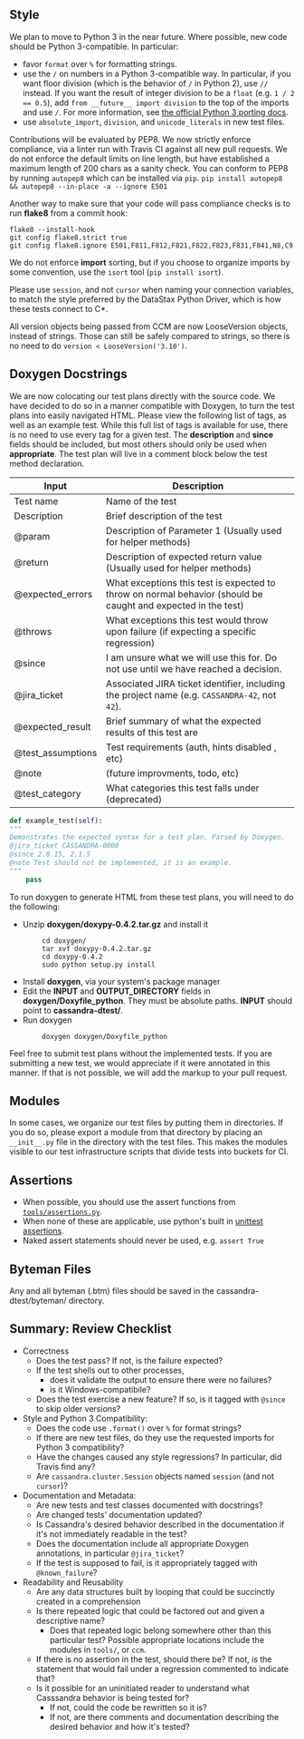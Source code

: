 ## Style

We plan to move to Python 3 in the near future. Where possible, new code should be Python 3-compatible. In particular:

- favor `format` over `%` for formatting strings.
- use the `/` on numbers in a Python 3-compatible way. In particular, if you want floor division (which is the behavior of `/` in Python 2), use `//` instead. If you want the result of integer division to be a `float` (e.g. `1 / 2 == 0.5`), add `from __future__ import division` to the top of the imports and use `/`. For more information, see [the official Python 3 porting docs](https://docs.python.org/3/howto/pyporting.html#division).
- use `absolute_import`, `division`, and `unicode_literals` in new test files.

Contributions will be evaluated by PEP8. We now strictly enforce compliance, via a linter run with Travis CI against all new pull requests. We do not enforce the default limits on line length, but have established a maximum length of 200 chars as a sanity check. You can conform to PEP8 by running `autopep8` which can be installed via `pip`.
`pip install autopep8 && autopep8 --in-place -a --ignore E501`

Another way to make sure that your code will pass compliance checks is to run **flake8** from a commit hook:

```
flake8 --install-hook
git config flake8.strict true
git config flake8.ignore E501,F811,F812,F821,F822,F823,F831,F841,N8,C9
```

We do not enforce **import** sorting, but if you choose to organize imports by some convention, use the `isort` tool (`pip install isort`).

Please use `session`, and not `cursor` when naming your connection variables, to match the style preferred by the DataStax Python Driver, which is how these tests
connect to C*.

All version objects being passed from CCM are now LooseVersion objects, instead of strings. Those can still be safely compared to strings, so there is no need to do `version < LooseVersion('3.10')`.

## Doxygen Docstrings

We are now colocating our test plans directly with the source code. We have decided to do so in a manner compatible with Doxygen, to turn the test plans into easily navigated HTML. Please view the following list of tags, as well as an example test. While this full list of tags is available for use, there is no need to use every tag for a given test. The **description** and **since** fields should be included, but most others should only be used when **appropriate**. The test plan will live in a comment block below the test method declaration.


Input             | Description
------------------|------------------
Test name         | Name of the test
Description       | Brief description of the test
@param            | Description of Parameter 1 (Usually used for helper methods)
@return           | Description of expected return value (Usually used for helper methods)
@expected_errors  | What exceptions this test is expected to throw on normal behavior (should be caught and expected in the test)
@throws           | What exceptions this test would throw upon failure (if expecting a specific regression)
@since            | I am unsure what we will use this for. Do not use until we have reached a decision.
@jira_ticket      | Associated JIRA ticket identifier, including the project name (e.g. `CASSANDRA-42`, not `42`).
@expected_result  | Brief summary of what the expected results of this test are
@test_assumptions | Test requirements (auth, hints disabled , etc)
@note             | (future improvments, todo, etc)
@test_category    | What categories this test falls under (deprecated)


```python
def example_test(self):
"""
Demonstrates the expected syntax for a test plan. Parsed by Doxygen.
@jira_ticket CASSANDRA-0000
@since 2.0.15, 2.1.5
@note Test should not be implemented, it is an example.
"""
    pass
```

To run doxygen to generate HTML from these test plans, you will need to do the following:

* Unzip **doxygen/doxypy-0.4.2.tar.gz** and install it
```
        cd doxygen/
        tar xvf doxypy-0.4.2.tar.gz
        cd doxypy-0.4.2
        sudo python setup.py install
```
* Install **doxygen**, via your system's package manager
* Edit the **INPUT** and **OUTPUT_DIRECTORY** fields in **doxygen/Doxyfile_python**. They must be absolute paths. **INPUT** should point to **cassandra-dtest/**.
* Run doxygen
```
        doxygen doxygen/Doxyfile_python
```

Feel free to submit test plans without the implemented tests. If you are submitting a new test, we would appreciate if it were annotated in this manner. If that is not possible, we will add the markup to your pull request.

## Modules

In some cases, we organize our test files by putting them in directories. If you do so, please export a module from that directory by placing an `__init__.py` file in the directory with the test files. This makes the modules visible to our test infrastructure scripts that divide tests into buckets for CI.

## Assertions

- When possible, you should use the assert functions from [`tools/assertions.py`](https://github.com/riptano/cassandra-dtest/blob/master/tools/assertions.py).
- When none of these are applicable, use python's built in [unittest assertions](https://docs.python.org/2/library/unittest.html#assert-methods).
- Naked assert statements should never be used, e.g. `assert True`

## Byteman Files

Any and all byteman (.btm) files should be saved in the cassandra-dtest/byteman/ directory.

## Summary: Review Checklist

- Correctness
    - Does the test pass? If not, is the failure expected?
    - If the test shells out to other processes,
        - does it validate the output to ensure there were no failures?
        - is it Windows-compatibile?
    - Does the test exercise a new feature? If so, is it tagged with `@since` to skip older versions?
- Style and Python 3 Compatibility:
    - Does the code use `.format()` over `%` for format strings?
    - If there are new test files, do they use the requested imports for Python 3 compatibility?
    - Have the changes caused any style regressions? In particular, did Travis find any?
    - Are `cassandra.cluster.Session` objects named `session` (and not `cursor`)?
- Documentation and Metadata:
    - Are new tests and test classes documented with docstrings?
    - Are changed tests' documentation updated?
    - Is Cassandra's desired behavior described in the documentation if it's not immediately readable in the test?
    - Does the documentation include all appropriate Doxygen annotations, in particular `@jira_ticket`?
    - If the test is supposed to fail, is it appropriately tagged with `@known_failure`?
- Readability and Reusability
    - Are any data structures built by looping that could be succinctly created in a comprehension
    - Is there repeated logic that could be factored out and given a descriptive name?
        - Does that repeated logic belong somewhere other than this particular test? Possible appropriate locations include the modules in `tools/`, or `ccm`.
    - If there is no assertion in the test, should there be? If not, is the statement that would fail under a regression commented to indicate that?
    - Is it possible for an uninitiated reader to understand what Casssandra behavior is being tested for?
        - If not, could the code be rewritten so it is?
        - If not, are there comments and documentation describing the desired behavior and how it's tested?
